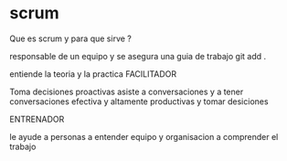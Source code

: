 # scrum

Que es scrum y para que sirve ?

responsable de un equipo y  se asegura una guia de trabajo git add . 

 entiende la teoria y la practica 
FACILITADOR 

Toma decisiones proactivas asiste a conversaciones y a tener conversaciones  efectiva y altamente productivas y tomar desiciones  

ENTRENADOR 

le ayude a personas a entender  equipo y organisacion a comprender el trabajo 